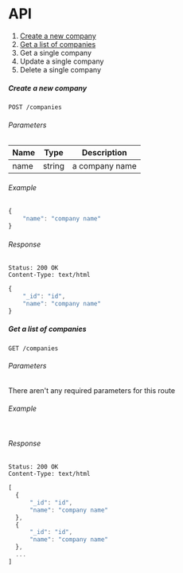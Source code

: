 
# API

1. [Create a new company](#createanewcompany)
2. [Get a list of companies](#getalistofcompanies)
3. Get a single company
4. Update a single company
5. Delete a single company

##### Create a new company
```
POST /companies
```

###### Parameters
Name | Type | Description
---- | ---- | -----------
name | string | a company name 

###### Example
```javascript
{
	"name": "company name"
}
```

###### Response
```
Status: 200 OK
Content-Type: text/html
```
```javascript
{
	"_id": "id",
	"name": "company name"
}
```

##### Get a list of companies
```
GET /companies
```

###### Parameters
There aren't any required parameters for this route

###### Example
```javascript

```

###### Response
```
Status: 200 OK
Content-Type: text/html
```
```javascript
[
  {
      "_id": "id",
      "name": "company name"
  },
  {
      "_id": "id",
      "name": "company name"
  },
  ...
]
```


